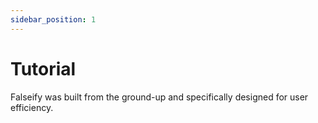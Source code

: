 ```yaml
---
sidebar_position: 1
---
```


# Tutorial

Falseify was built from the ground-up and specifically designed for user efficiency.
